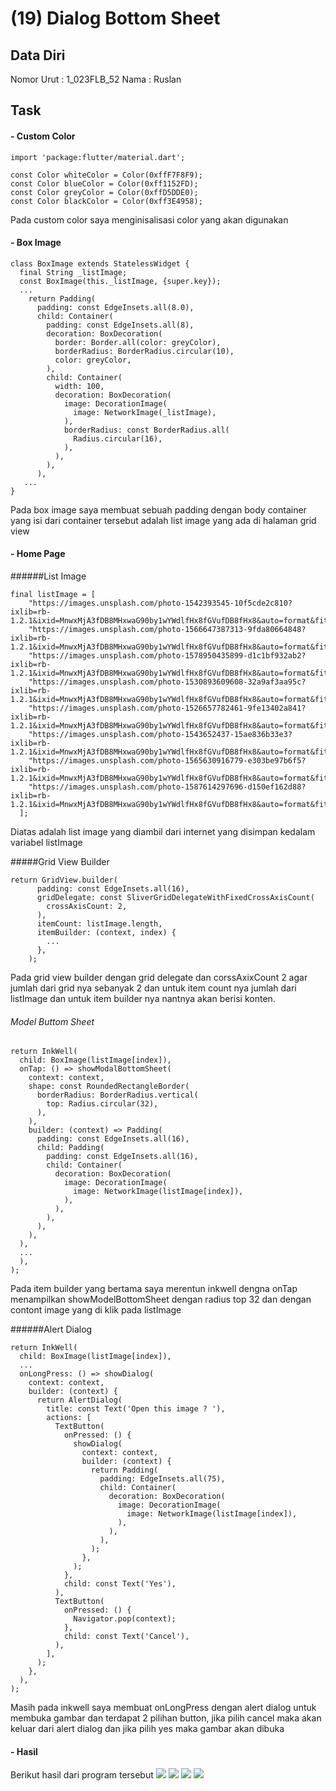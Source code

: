 # (19) Dialog Bottom Sheet

## Data Diri

Nomor Urut : 1_023FLB_52
Nama : Ruslan

## Task

#### - Custom Color

```
import 'package:flutter/material.dart';

const Color whiteColor = Color(0xffF7F8F9);
const Color blueColor = Color(0xff1152FD);
const Color greyColor = Color(0xffD5DDE0);
const Color blackColor = Color(0xff3E4958);
```

Pada custom color saya menginisalisasi color yang akan digunakan

#### - Box Image

```
class BoxImage extends StatelessWidget {
  final String _listImage;
  const BoxImage(this._listImage, {super.key});
  ...
    return Padding(
      padding: const EdgeInsets.all(8.0),
      child: Container(
        padding: const EdgeInsets.all(8),
        decoration: BoxDecoration(
          border: Border.all(color: greyColor),
          borderRadius: BorderRadius.circular(10),
          color: greyColor,
        ),
        child: Container(
          width: 100,
          decoration: BoxDecoration(
            image: DecorationImage(
              image: NetworkImage(_listImage),
            ),
            borderRadius: const BorderRadius.all(
              Radius.circular(16),
            ),
          ),
        ),
      ),
   ...
}
```

Pada box image saya membuat sebuah padding dengan body container yang isi dari container tersebut adalah list image yang ada di halaman grid view

#### - Home Page

######List Image

```
final listImage = [
    "https://images.unsplash.com/photo-1542393545-10f5cde2c810?ixlib=rb-1.2.1&ixid=MnwxMjA3fDB8MHxwaG90by1wYWdlfHx8fGVufDB8fHx8&auto=format&fit=crop&w=465&q=80",
    "https://images.unsplash.com/photo-1566647387313-9fda80664848?ixlib=rb-1.2.1&ixid=MnwxMjA3fDB8MHxwaG90by1wYWdlfHx8fGVufDB8fHx8&auto=format&fit=crop&w=465&q=80",
    "https://images.unsplash.com/photo-1578950435899-d1c1bf932ab2?ixlib=rb-1.2.1&ixid=MnwxMjA3fDB8MHxwaG90by1wYWdlfHx8fGVufDB8fHx8&auto=format&fit=crop&w=435&q=80",
    "https://images.unsplash.com/photo-1530893609608-32a9af3aa95c?ixlib=rb-1.2.1&ixid=MnwxMjA3fDB8MHxwaG90by1wYWdlfHx8fGVufDB8fHx8&auto=format&fit=crop&w=464&q=80",
    "https://images.unsplash.com/photo-1526657782461-9fe13402a841?ixlib=rb-1.2.1&ixid=MnwxMjA3fDB8MHxwaG90by1wYWdlfHx8fGVufDB8fHx8&auto=format&fit=crop&w=392&q=80",
    "https://images.unsplash.com/photo-1543652437-15ae836b33e3?ixlib=rb-1.2.1&ixid=MnwxMjA3fDB8MHxwaG90by1wYWdlfHx8fGVufDB8fHx8&auto=format&fit=crop&w=435&q=80",
    "https://images.unsplash.com/photo-1565630916779-e303be97b6f5?ixlib=rb-1.2.1&ixid=MnwxMjA3fDB8MHxwaG90by1wYWdlfHx8fGVufDB8fHx8&auto=format&fit=crop&w=1887&q=80",
    "https://images.unsplash.com/photo-1587614297696-d150ef162d88?ixlib=rb-1.2.1&ixid=MnwxMjA3fDB8MHxwaG90by1wYWdlfHx8fGVufDB8fHx8&auto=format&fit=crop&w=387&q=80"
  ];
```

Diatas adalah list image yang diambil dari internet yang disimpan kedalam variabel listImage

#####Grid View Builder

```
return GridView.builder(
      padding: const EdgeInsets.all(16),
      gridDelegate: const SliverGridDelegateWithFixedCrossAxisCount(
        crossAxisCount: 2,
      ),
      itemCount: listImage.length,
      itemBuilder: (context, index) {
        ...
      },
    );
```

Pada grid view builder dengan grid delegate dan corssAxixCount 2 agar jumlah dari grid nya sebanyak 2 dan untuk item count nya jumlah dari listImage dan untuk item builder nya nantnya akan berisi konten.

###### Model Buttom Sheet

```
return InkWell(
  child: BoxImage(listImage[index]),
  onTap: () => showModalBottomSheet(
    context: context,
    shape: const RoundedRectangleBorder(
      borderRadius: BorderRadius.vertical(
        top: Radius.circular(32),
      ),
    ),
    builder: (context) => Padding(
      padding: const EdgeInsets.all(16),
      child: Padding(
        padding: const EdgeInsets.all(16),
        child: Container(
          decoration: BoxDecoration(
            image: DecorationImage(
              image: NetworkImage(listImage[index]),
            ),
          ),
        ),
      ),
    ),
  ),
  ...
  ),
);
```

Pada item builder yang bertama saya merentun inkwell dengna onTap menampilkan showModelBottomSheet dengan radius top 32 dan dengan contont image yang di klik pada listImage

######Alert Dialog

```
return InkWell(
  child: BoxImage(listImage[index]),
  ...
  onLongPress: () => showDialog(
    context: context,
    builder: (context) {
      return AlertDialog(
        title: const Text('Open this image ? '),
        actions: [
          TextButton(
            onPressed: () {
              showDialog(
                context: context,
                builder: (context) {
                  return Padding(
                    padding: EdgeInsets.all(75),
                    child: Container(
                      decoration: BoxDecoration(
                        image: DecorationImage(
                          image: NetworkImage(listImage[index]),
                        ),
                      ),
                    ),
                  );
                },
              );
            },
            child: const Text('Yes'),
          ),
          TextButton(
            onPressed: () {
              Navigator.pop(context);
            },
            child: const Text('Cancel'),
          ),
        ],
      );
    },
  ),
);
```

Masih pada inkwell saya membuat onLongPress dengan alert dialog untuk membuka gambar dan terdapat 2 pilihan button, jika pilih cancel maka akan keluar dari alert dialog dan jika pilih yes maka gambar akan dibuka

#### - Hasil

Berikut hasil dari program tersebut
![](../screenshots/hasil1.png)
![](../screenshots/hasil2.png)
![](../screenshots/hasil3.png)
![](../screenshots/hasil4.png)
